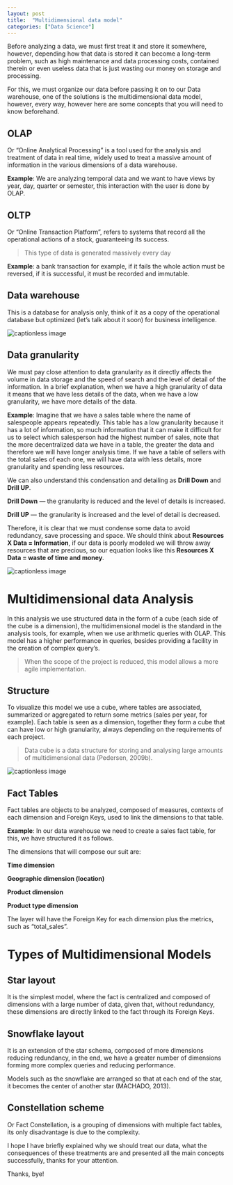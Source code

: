 ```yaml
---
layout: post
title:  "Multidimensional data model"
categories: ["Data Science"]
---
```



Before analyzing a data, we must first treat it and store it somewhere, however, 
depending how that data is stored it can become a long-term problem, such as high maintenance and data processing costs, 
contained therein or even useless data that is just wasting our money on storage and processing.

For this, we must organize our data before passing it on to our Data warehouse, 
one of the solutions is the multidimensional data model, 
however, every way, however here are some concepts that you will need to know beforehand.

OLAP
----

Or “Online Analytical Processing” is a tool used for the analysis and treatment of data in real time, 
widely used to treat a massive amount of information in the various dimensions of a data warehouse.

**Example**: We are analyzing temporal data and we want to have views by year, 
day, quarter or semester, this interaction with the user is done by OLAP.

OLTP
----

Or “Online Transaction Platform”, refers to systems that record all the operational actions of a stock, guaranteeing its success.

> This type of data is generated massively every day

**Example**: a bank transaction for example, if it fails the whole action must be reversed, if it is successful, it must be recorded and immutable.

Data warehouse
--------------

This is a database for analysis only, think of it as a copy of the operational database but optimized (let’s talk about it soon) for business intelligence.

![captionless image](https://miro.medium.com/v2/resize:fit:1334/format:webp/1*1fINE8Su9haewHUFfgF6_A.png)

Data granularity
----------------

We must pay close attention to data granularity as it directly affects the volume in data storage 
and the speed of search and the level of detail of the information. In a brief explanation, when we have a high granularity 
of data it means that we have less details of the data, when we have a low granularity, we have more details of the data.

**Example**: Imagine that we have a sales table where the name of salespeople appears repeatedly. 
This table has a low granularity because it has a lot of information, so much information that it can make 
it difficult for us to select which salesperson had the highest number of sales, note that the more 
decentralized data we have in a table, the greater the data and therefore we will have longer analysis time. 
If we have a table of sellers with the total sales of each one, we will have data with less details, more granularity and spending less resources.

We can also understand this condensation and detailing as **Drill Down** and **Drill UP**.

**Drill Down** — the granularity is reduced and the level of details is increased.

**Drill UP** — the granularity is increased and the level of detail is decreased.

Therefore, it is clear that we must condense some data to avoid redundancy, save processing and space.
We should think about **Resources X Data = Information**, if our data is poorly modeled we will throw away resources that are precious, 
so our equation looks like this **Resources X Data = waste of time and money**.

![captionless image](https://miro.medium.com/v2/resize:fit:1400/format:webp/1*6ddUTIXYYGqCFQ-j3FZs7w.jpeg)

Multidimensional data Analysis
==============================

In this analysis we use structured data in the form of a cube (each side of the cube is a dimension), 
the multidimensional model is the standard in the analysis tools, for example, when we use arithmetic queries with OLAP. 
This model has a higher performance in queries, besides providing a facility in the creation of complex query’s.

> When the scope of the project is reduced, this model allows a more agile implementation.

Structure
---------

To visualize this model we use a cube, where tables are associated, summarized or aggregated to return some metrics 
(sales per year, for example). Each table is seen as a dimension, together they form a cube that can have low or high granularity, 
always depending on the requirements of each project.

> Data cube is a data structure for storing and analysing large amounts of multidimensional data (Pedersen, 2009b).

![captionless image](https://miro.medium.com/v2/resize:fit:800/format:webp/1*wuNOtUomBZz2QZ0hbn0UwA.png)

Fact Tables
-----------

Fact tables are objects to be analyzed, composed of measures, 
contexts of each dimension and Foreign Keys, used to link the dimensions to that table.

**Example**: In our data warehouse we need to create a sales fact table, for this, we have structured it as follows.

The dimensions that will compose our suit are:

**Time dimension**

**Geographic dimension (location)**

**Product dimension**

**Product type dimension**

The layer will have the Foreign Key for each dimension plus the metrics, such as “total_sales”.

Types of Multidimensional Models
================================

Star layout
-----------

It is the simplest model, where the fact is centralized and composed of dimensions with a large number of data, 
given that, without redundancy, these dimensions are directly linked to the fact through its Foreign Keys.

Snowflake layout
----------------

It is an extension of the star schema, composed of more dimensions reducing redundancy, 
in the end, we have a greater number of dimensions forming more complex queries and reducing performance.

Models such as the snowflake are arranged so that at each end of the star, it becomes the center of another star (MACHADO, 2013).

Constellation scheme
--------------------

Or Fact Constellation, is a grouping of dimensions with multiple fact tables,
its only disadvantage is due to the complexity.

I hope I have briefly explained why we should treat our data, 
what the consequences of these treatments are and presented all the main concepts successfully, thanks for your attention.

Thanks, bye!
